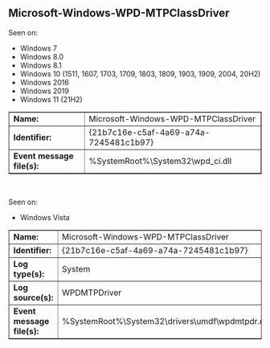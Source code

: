 ## Microsoft-Windows-WPD-MTPClassDriver

Seen on:
* Windows 7
* Windows 8.0
* Windows 8.1
* Windows 10 (1511, 1607, 1703, 1709, 1803, 1809, 1903, 1909, 2004, 20H2)
* Windows 2016
* Windows 2019
* Windows 11 (21H2)

<table border="1" class="docutils">
  <tbody>
    <tr>
      <td><b>Name:</b></td>
      <td>Microsoft-Windows-WPD-MTPClassDriver</td>
    </tr>
    <tr>
      <td><b>Identifier:</b></td>
      <td>{21b7c16e-c5af-4a69-a74a-7245481c1b97}</td>
    </tr>
    <tr>
      <td><b>Event message file(s):</b></td>
      <td>%SystemRoot%\System32\wpd_ci.dll</td>
    </tr>
  </tbody>
</table>

&nbsp;

Seen on:
* Windows Vista

<table border="1" class="docutils">
  <tbody>
    <tr>
      <td><b>Name:</b></td>
      <td>Microsoft-Windows-WPD-MTPClassDriver</td>
    </tr>
    <tr>
      <td><b>Identifier:</b></td>
      <td>{21b7c16e-c5af-4a69-a74a-7245481c1b97}</td>
    </tr>
    <tr>
      <td><b>Log type(s):</b></td>
      <td>System</td>
    </tr>
    <tr>
      <td><b>Log source(s):</b></td>
      <td>WPDMTPDriver</td>
    </tr>
    <tr>
      <td><b>Event message file(s):</b></td>
      <td>%SystemRoot%\System32\drivers\umdf\wpdmtpdr.dll</td>
    </tr>
  </tbody>
</table>

&nbsp;

